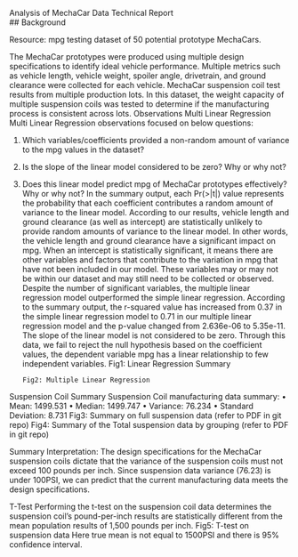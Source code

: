 Analysis of MechaCar Data
 Technical Report
<br> ## Background

Resource: mpg testing dataset of 50 potential prototype MechaCars. 

The MechaCar prototypes were produced using multiple design specifications to identify ideal vehicle performance. Multiple metrics such as vehicle length, vehicle weight, spoiler angle, drivetrain, and ground clearance were collected for each vehicle.
MechaCar suspension coil test results from multiple production lots. In this dataset, the weight capacity of multiple suspension coils was tested to determine if the manufacturing process is consistent across lots.
Observations
Multi Linear Regression
Multi Linear Regression observations focused on below questions:
1.	Which variables/coefficients provided a non-random amount of variance to the mpg values in the dataset?
2.	Is the slope of the linear model considered to be zero? Why or why not?
3.	Does this linear model predict mpg of MechaCar prototypes effectively? Why or why not?
In the summary output, each Pr(>|t|) value represents the probability that each coefficient contributes a random amount of variance to the linear model. According to our results, vehicle length and ground clearance (as well as intercept) are statistically unlikely to provide random amounts of variance to the linear model. In other words, the vehicle length and ground clearance have a significant impact on mpg. When an intercept is statistically significant, it means there are other variables and factors that contribute to the variation in mpg that have not been included in our model. These variables may or may not be within our dataset and may still need to be collected or observed.
Despite the number of significant variables, the multiple linear regression model outperformed the simple linear regression. According to the summary output, the r-squared value has increased from 0.37 in the simple linear regression model to 0.71 in our multiple linear regression model and the p-value changed from 2.636e-06 to 5.35e-11.
The slope of the linear model is not considered to be zero. Through this data, we fail to reject the null hypothesis based on the coefficient values, the dependent variable mpg has a linear relationship to few independent variables.
		Fig1: Linear Regression Summary

		Fig2: Multiple Linear Regression
Suspension Coil Summary
Suspension Coil manufacturing data summary:
•	Mean: 1499.531
•	Median: 1499.747
•	Variance: 76.234
•	Standard Deviation: 8.731
 		Fig3: Summary on full suspension data (refer to PDF in git repo)
		Fig4: Summary of the Total suspension data by grouping (refer to PDF in git repo)

Summary Interpretation:
The design specifications for the MechaCar suspension coils dictate that the variance of the suspension coils must not exceed 100 pounds per inch. Since suspension data variance (76.23) is under 100PSI, we can predict that the current manufacturing data meets the design specifications.

T-Test
Performing the t-test on the suspension coil data determines the suspension coil’s pound-per-inch results are statistically different from the mean population results of 1,500 pounds per inch. 
		Fig5: T-test on suspension data
Here true mean is not equal to 1500PSI and there is 95% confidence interval.


